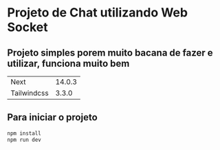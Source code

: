<h1>Projeto de Chat utilizando Web Socket</h1>

<h2>Projeto simples porem muito bacana de fazer e utilizar, funciona muito bem</h2>

<table>
  <tr>
   <td>Next</td>
  <td>14.0.3</td>
  </tr>
  <tr>
    <td>Tailwindcss</td>
    <td>3.3.0</td>
  </tr>
</table>

<h2>Para iniciar o projeto</h2>

```bash
npm install
npm run dev
```

